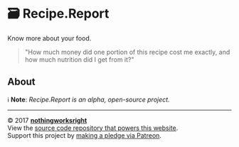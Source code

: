 # 🗃 Recipe.Report  

Know more about your food.  

> "How much money did one portion of this recipe cost me exactly, and how much nutrition did I get from it?"  

## About  

ℹ **Note**: *Recipe.Report is an alpha, open-source project.*  

---  
© 2017 [__nothingworksright__](https://github.com/nothingworksright)  
View the [source code repository that powers this website](https://github.com/nothingworksright/recipereport_website).  
Support this project by [making a pledge via Patreon](https://www.patreon.com/jmg1138).  
